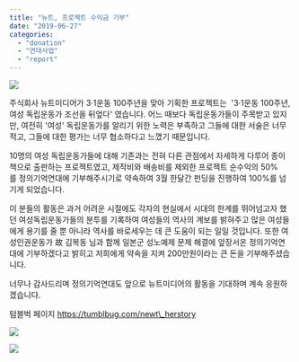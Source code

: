 ```yaml
---
title: "뉴트, 프로젝트 수익금 기부"
date: "2019-06-27"
categories: 
  - "donation"
  - "연대사업"
  - "report"
---
```


![](https://womenandwar.net/kr/wp-content/uploads/2019/06/정의기억연대-뉴트.png)

주식회사 뉴트미디어가 3·1운동 100주년을 맞아 기획한 프로젝트는  '3·1운동 100주년, 여성 독립운동가 조선을 뒤엎다' 였습니다. 어느 때보다 독립운동가들이 주목받고 있지만, 여전히 '여성' 독립운동가를 알리기 위한 노력은 부족하고 그들에 대한 서술은 너무 적고, 그들에 대한 평가는 너무 협소하다고 느꼈기 때문입니다.

10명의 여성 독립운동가들에 대해 기존과는 전혀 다른 관점에서 자세하게 다루어 종이책으로 출판하는 프로젝트였고, 제작비와 배송비를 제외한 프로젝트 순수익의 50%를 정의기억연대에 기부해주시기로 약속하여 3월 한달간 펀딩을 진행하여 100%를 넘기게 되었습니다.

이 분들의 활동은 과거 어려운 시절에도 각자의 현실에서 시대의 한계를 뛰어넘고자 했던 여성독립운동가들의 분투를 기록하여 여성들의 역사의 계보를 밝혀주고 많은 여성들에게 용기를 줄 뿐 아니라 역사를 바로세우는 데 큰 도움이 되는 일일 것입니다. 또한 여성인권운동가 故 김복동 님과 함께 일본군 성노예제 문제 해결에 앞장서온 정의기억연대에 기부하겠다고 밝히고 저희에게 약속을 지켜 200만원이라는 큰 돈을 기부해주셨습니다.

너무나 감사드리며 정의기억연대도 앞으로 뉴트미디어의 활동을 기대하며 계속 응원하겠습니다.

텀블벅 페이지 https://tumblbug.com/newt\_herstory

![](https://womenandwar.net/kr/wp-content/uploads/2019/06/IMGP8042-1.jpg)

![](https://womenandwar.net/kr/wp-content/uploads/2019/06/IMGP8052-1.jpg)
